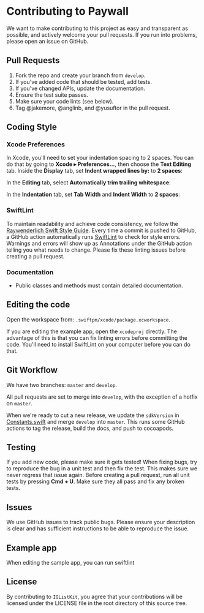 # Contributing to Paywall

We want to make contributing to this project as easy and transparent as
possible, and actively welcome your pull requests. If you run into problems,
please open an issue on GitHub.

## Pull Requests

1. Fork the repo and create your branch from `develop`.
2. If you've added code that should be tested, add tests.
3. If you've changed APIs, update the documentation.
4. Ensure the test suite passes.
5. Make sure your code lints (see below).
6. Tag @jakemore, @anglinb, and @yusuftor in the pull request.

## Coding Style

### Xcode Preferences
In Xcode, you'll need to set your indentation spacing to 2 spaces. You can do that by going to **Xcode ▸ Preferences...**, then choose the **Text Editing** tab. Inside the **Display** tab, set **Indent wrapped lines by:** to **2 spaces**:

In the **Editing** tab, select **Automatically trim trailing whitespace**:

In the **Indentation** tab, set **Tab Width** and **Indent Width** to **2 spaces**:

### SwiftLint
To maintain readability and achieve code consistency, we follow the [Raywenderlich Swift Style Guide](https://github.com/raywenderlich/swift-style-guide).
Every time a commit is pushed to GitHub, a GitHub action automatically runs [SwiftLint](https://github.com/realm/SwiftLint) to check for style errors. Warnings and errors will show up as Annotations under the GitHub action telling you what needs to change. Please fix these linting issues before creating a pull request.

### Documentation
- Public classes and methods must contain detailed documentation.

## Editing the code

Open the workspace from: `.swiftpm/xcode/package.xcworkspace`.

If you are editing the example app, open the `xcodeproj` directly. The advantage of this is that you can fix linting errors before committing the code. You'll need to install SwiftLint on your computer before you can do that.

## Git Workflow

We have two branches: `master` and `develop`.

All pull requests are set to merge into `develop`, with the exception of a hotfix on `master`.

When we're ready to cut a new release, we update the `sdkVersion` in [Constants.swift](/Sources/Paywall/Misc/Constants.swift) and merge `develop` into `master`. This runs some GitHub actions to tag the release, build the docs, and push to cocoapods.

## Testing

If you add new code, please make sure it gets tested! When fixing bugs, try to reproduce the bug in a unit test and then fix the test. This makes sure we never regress that issue again.
Before creating a pull request, run all unit tests by pressing **Cmd + U**. Make sure they all pass and fix any broken tests.

## Issues

We use GitHub issues to track public bugs. Please ensure your description is
clear and has sufficient instructions to be able to reproduce the issue.

## Example app
When editing the sample app, you can run swiftlint 

## License

By contributing to `IGListKit`, you agree that your contributions will be licensed under the LICENSE file in the root directory of this source tree.
